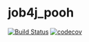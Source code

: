 # job4j_pooh
[![Build Status](https://app.travis-ci.com/ftptpf/job4j_pooh.svg?branch=master)](https://app.travis-ci.com/ftptpf/job4j_pooh)
[![codecov](https://codecov.io/gh/ftptpf/job4j_pooh/branch/master/graph/badge.svg?token=6CA5SVERTB)](https://codecov.io/gh/ftptpf/job4j_pooh)